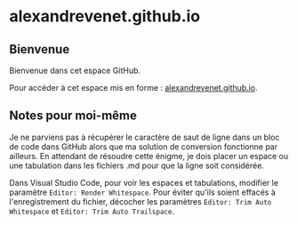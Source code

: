 # alexandrevenet.github.io

## Bienvenue

Bienvenue dans cet espace GitHub. 

Pour accéder à cet espace mis en forme : [alexandrevenet.github.io](https://alexandrevenet.github.io "GitHub Page Alexandre Venet").

## Notes pour moi-même

Je ne parviens pas à récupérer le caractère de saut de ligne dans un bloc de code dans GitHub alors que ma solution de conversion fonctionne par ailleurs. En attendant de résoudre cette énigme, je dois placer un espace ou une tabulation dans les fichiers .md pour que la ligne soit considérée.

Dans Visual Studio Code, pour voir les espaces et tabulations, modifier le paramètre `Editor: Render Whitespace`. Pour éviter qu'ils soient effacés à l'enregistrement du fichier, décocher les paramètres `Editor: Trim Auto Whitespace` et `Editor: Trim Auto Trailspace`.

